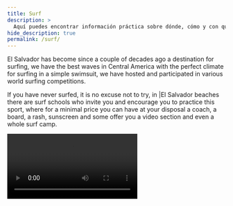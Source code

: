 ```yaml
---
title: Surf
description: >
  Aquí puedes encontrar información práctica sobre dónde, cómo y con quién surfear
hide_description: true
permalink: /surf/
---
```


El Salvador has become since a couple of decades ago a destination for surfing, we have the best waves in Central America with the perfect climate for surfing in a simple swimsuit, we have hosted and participated in various world surfing competitions.

If you have never surfed, it is no excuse not to try, in |El Salvador beaches there are surf schools who invite you and encourage you to practice this sport, where for a minimal price you can have at your disposal a coach, a board, a rash, sunscreen and some offer you a video section and even a whole surf camp.

<video src="/assets/mp4/surf/surf-sunset.mp4" autoplay />

{% include contact-form.html %}
